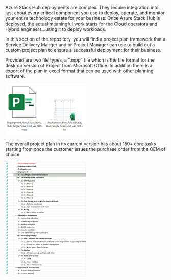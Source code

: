 Azure Stack Hub deployments are complex. They require integration into just about every critical component you use to deploy, operate, and monitor your entire technology estate for your business. Once Azure Stack Hub is deployed, the actual meaningful work starts for the Cloud operators and Hybrid engineers...using it to deploy workloads.

In this section of the repository, you will find a project plan framework that a Service Delivery Manger and or Project Manager can use to build out a custom project plan to ensure a successful deployment for their business.

Provided are two file types, a ".mpp" file which is the file format for the desktop version of Project from Microsoft Office. In addition there is a export of the plan in excel format that can be used with other planning software.

<img src="images/Project_Template.png" width="50%" />


The overall project plan in its current version has about 150+ core tasks starting from once the customer issues the purchase order from the OEM of choice.

<img src="images/Project_Expanded.mpp.png" width="50%" />